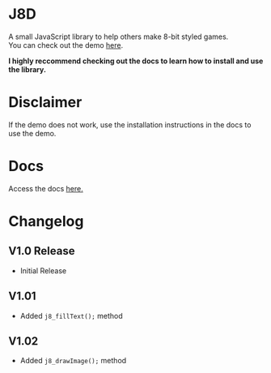# J8D
A small JavaScript library to help others make 8-bit styled games.  
You can check out the demo [here](https://d3vpz.github.io/J8D.github.io/).

<b>I highly reccommend checking out the docs to learn how to install and use the library.</b>

# Disclaimer
If the demo does not work, use the installation instructions in the docs to use the demo.

# Docs
Access the docs <a href="./Docs.md">here.</a>

# Changelog
## V1.0 Release
* Initial Release
## V1.01
* Added `j8_fillText();` method
## V1.02
* Added `j8_drawImage();` method
